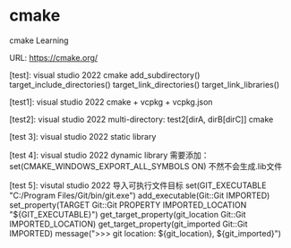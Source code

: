 # cmake
cmake Learning

URL: https://cmake.org/


[test]: visual studio 2022
cmake
add_subdirectory()
target_include_directories()
target_link_directories()
target_link_libraries()



[test1]: visual studio 2022
cmake + vcpkg + vcpkg.json


[test2]: visual studio 2022
multi-directory: test2[dirA, dirB[dirC]]
cmake

[test 3]: visual studio 2022
static library


[test 4]: visual studio 2022
dynamic library
需要添加：set(CMAKE_WINDOWS_EXPORT_ALL_SYMBOLS ON)
不然不会生成.lib文件

[test 5]: visutal studio 2022
导入可执行文件目标
set(GIT_EXECUTABLE "C:/Program Files/Git/bin/git.exe")
add_executable(Git::Git IMPORTED)
set_property(TARGET Git::Git PROPERTY IMPORTED_LOCATION "${GIT_EXECUTABLE}")
get_target_property(git_location Git::Git IMPORTED_LOCATION)
get_target_property(git_imported Git::Git IMPORTED)
message(">>> git location: ${git_location}, ${git_imported}")